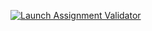 [![Launch Assignment Validator](https://mybinder.org/badge_logo.svg)](https://mybinder.org/v2/gh/sblack-usu/notebooks/main?filepath=assignment_validator.ipynb)
